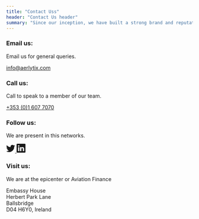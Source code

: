 ```yaml
---
title: "Contact Uss"
header: "Contact Us header"
summary: "Since our inception, we have built a strong brand and reputation as one of the fastest-growing aviation finance technology companies in Ireland by hiring the right talent, continuously innovating and enhancing our products and services, and building long term partnerships with our clients."
---
```


<article>
<div class="container">
    <div class="row row-cols-1 row-cols-md-4 mb-3 text-center">
      <div class="col">
        <div class="card h-100 mb-4 pt-5 pb-5 rounded-3 shadow-sm">
            <h3>Email us:</h3>
            <p>Email us for general queries.</p>
            <p><a class="h4" href="mailto:info@aerlytix.com">info@aerlytix.com</a></p>
        </div>
      </div>
      <div class="col">
        <div class="card h-100 mb-4 pt-5 pb-5 ps-3 pe-3 rounded-3 shadow-sm">
            <h3>Call us:</h3>
            <p>Call to speak to a member of our team.</p>
            <p><a class="h4" href="tel:0035316077070">+353 (0)1 607 7070</a></p>
        </div>
      </div>
      <div class="col">
        <div class="card h-100 mb-4 pt-5 pb-5 rounded-3 shadow-sm">
            <h3>Follow us:</h3>
            <p>We are present in this networks.</p>
            <p>
            <a class="link-dark" href="https://www.twitter.com/aerlytix">
                <svg xmlns="http://www.w3.org/2000/svg" width="24" height="24" fill="currentColor" class="bi bi-twitter" viewBox="0 0 16 16">
                <path d="M5.026 15c6.038 0 9.341-5.003 9.341-9.334 0-.14 0-.282-.006-.422A6.685 6.685 0 0 0 16 3.542a6.658 6.658 0 0 1-1.889.518 3.301 3.301 0 0 0 1.447-1.817 6.533 6.533 0 0 1-2.087.793A3.286 3.286 0 0 0 7.875 6.03a9.325 9.325 0 0 1-6.767-3.429 3.289 3.289 0 0 0 1.018 4.382A3.323 3.323 0 0 1 .64 6.575v.045a3.288 3.288 0 0 0 2.632 3.218 3.203 3.203 0 0 1-.865.115 3.23 3.23 0 0 1-.614-.057 3.283 3.283 0 0 0 3.067 2.277A6.588 6.588 0 0 1 .78 13.58a6.32 6.32 0 0 1-.78-.045A9.344 9.344 0 0 0 5.026 15z"/></svg>
            </a>
            <a class="link-dark ms-2" href="https://www.linkedin.com/company/aerlytix">
                <svg xmlns="http://www.w3.org/2000/svg" width="24" height="24" fill="currentColor" class="bi bi-linkedin" viewBox="0 0 16 16">
                <path d="M0 1.146C0 .513.526 0 1.175 0h13.65C15.474 0 16 .513 16 1.146v13.708c0 .633-.526 1.146-1.175 1.146H1.175C.526 16 0 15.487 0 14.854V1.146zm4.943 12.248V6.169H2.542v7.225h2.401zm-1.2-8.212c.837 0 1.358-.554 1.358-1.248-.015-.709-.52-1.248-1.342-1.248-.822 0-1.359.54-1.359 1.248 0 .694.521 1.248 1.327 1.248h.016zm4.908 8.212V9.359c0-.216.016-.432.08-.586.173-.431.568-.878 1.232-.878.869 0 1.216.662 1.216 1.634v3.865h2.401V9.25c0-2.22-1.184-3.252-2.764-3.252-1.274 0-1.845.7-2.165 1.193v.025h-.016a5.54 5.54 0 0 1 .016-.025V6.169h-2.4c.03.678 0 7.225 0 7.225h2.4z"/></svg>
            </a>
            </p>
        </div>
      </div>
      <div class="col">
        <div class="card h-100 mb-4 pt-5 pb-5 rounded-3 shadow-sm">
            <h3>Visit us:</h3>
            <p>We are at the epicenter or Aviation Finance</p>
            <p>Embassy House<br/> Herbert Park Lane<br />Ballsbridge<br />D04 H6Y0, Ireland</p>
        </div>
      </div>
    </div>
</div>
</article>
